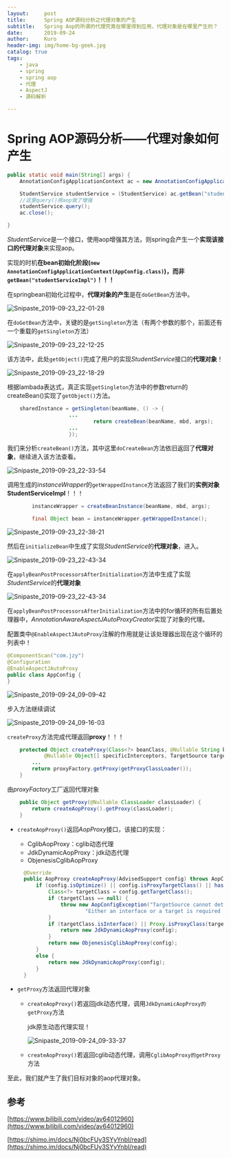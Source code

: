 ```yaml
---
layout:     post
title:      Spring AOP源码分析之代理对象的产生
subtitle:   Spring Aop的所谓的代理究竟在哪里得到应用，代理对象是在哪里产生的？
date:       2019-09-24
author:     Kuro
header-img: img/home-bg-geek.jpg
catalog: true
tags:
    - java
    - spring
    - spring aop
    - 代理
    - AspectJ
    - 源码解析

---
```


# Spring AOP源码分析——代理对象如何产生

```java
public static void main(String[] args) {
    AnnotationConfigApplicationContext ac = new AnnotationConfigApplicationContext(AppConfig.class);

    StudentService studentService = (StudentService) ac.getBean("studentServiceImpl");
	//这里query()用aop做了增强
    studentService.query();
    ac.close();

}
```

*StudentService*是一个接口，使用aop增强其方法，则spring会产生一个**实现该接口的代理对象**来实现aop。

实现的时机**在bean初始化阶段(`new AnnotationConfigApplicationContext(AppConfig.class)`)，而非`getBean("studentServiceImpl")`！！！**

在springbean初始化过程中，**代理对象的产生**是在`doGetBean`方法中。

![Snipaste_2019-09-23_22-01-28](https://github.com/KuroChan1998/KuroChan1998.github.io/blob/master/img/mdimg/Snipaste_2019-09-23_22-01-28.jpg?raw=true)

在`doGetBean`方法中，关键的是`getSingleton`方法（有两个参数的那个，前面还有一个重载的`getSingleton`方法）

![Snipaste_2019-09-23_22-12-25](https://github.com/KuroChan1998/KuroChan1998.github.io/blob/master/img/mdimg/Snipaste_2019-09-23_22-12-25.jpg?raw=true)

该方法中，此处`getObject()`完成了用户的实现*StudentService*接口的**代理对象**！

![Snipaste_2019-09-23_22-18-29](https://github.com/KuroChan1998/KuroChan1998.github.io/blob/master/img/mdimg/Snipaste_2019-09-23_22-18-29.jpg?raw=true)

根据lambada表达式，真正实现`getSingleton`方法中的参数return的createBean()实现了`getObject()`方法。

```java
	sharedInstance = getSingleton(beanName, () -> {
					...
							return createBean(beanName, mbd, args);
					...
					});
```

我们来分析`createBean()`方法，其中这里`doCreateBean`方法依旧返回了**代理对象**，继续进入该方法查看。

![Snipaste_2019-09-23_22-33-54](https://github.com/KuroChan1998/KuroChan1998.github.io/blob/master/img/mdimg/Snipaste_2019-09-23_22-33-54.jpg?raw=true)

调用生成的*instanceWrapper*的`getWrappedInstance`方法返回了我们的**实例对象StudentServiceImpl**！！！

```java
		instanceWrapper = createBeanInstance(beanName, mbd, args);

		final Object bean = instanceWrapper.getWrappedInstance();
```

![Snipaste_2019-09-23_22-38-21](https://github.com/KuroChan1998/KuroChan1998.github.io/blob/master/img/mdimg/Snipaste_2019-09-23_22-38-21.jpg?raw=true)

然后在`initializeBean`中生成了实现*StudentService*的**代理对象**，进入。

![Snipaste_2019-09-23_22-43-34](https://github.com/KuroChan1998/KuroChan1998.github.io/blob/master/img/mdimg/Snipaste_2019-09-23_22-43-34.jpg?raw=true)

在`applyBeanPostProcessorsAfterInitialization`方法中生成了实现*StudentService*的**代理对象**

![Snipaste_2019-09-23_22-43-34](https://github.com/KuroChan1998/KuroChan1998.github.io/blob/master/img/mdimg/Snipaste_2019-09-23_22-43-34.jpg?raw=true)

在`applyBeanPostProcessorsAfterInitialization`方法中的for循环的所有后置处理器中，*AnnotationAwareAspectJAutoProxyCreator*实现了对象的代理。

配置类中`@EnableAspectJAutoProxy`注解的作用就是让该处理器出现在这个循环的列表中！

```java
@ComponentScan("com.jzy")
@Configuration
@EnableAspectJAutoProxy
public class AppConfig {
}
```

![Snipaste_2019-09-24_09-09-42](https://github.com/KuroChan1998/KuroChan1998.github.io/blob/master/img/mdimg/Snipaste_2019-09-24_09-09-42.jpg?raw=true)

步入方法继续调试

![Snipaste_2019-09-24_09-16-03](https://github.com/KuroChan1998/KuroChan1998.github.io/blob/master/img/mdimg/Snipaste_2019-09-24_09-16-03.jpg?raw=true)

`createProxy`方法完成代理返回**proxy**！！！

```java
	protected Object createProxy(Class<?> beanClass, @Nullable String beanName,
			@Nullable Object[] specificInterceptors, TargetSource targetSource) {
		...
		return proxyFactory.getProxy(getProxyClassLoader());
	}
```

由*proxyFactory*工厂返回代理对象

```java
	public Object getProxy(@Nullable ClassLoader classLoader) {
		return createAopProxy().getProxy(classLoader);
	}
```

- `createAopProxy()`返回*AopProxy*接口，该接口的实现：

  - CglibAopProxy：cglib动态代理
  - JdkDynamicAopProxy：jdk动态代理
  - ObjenesisCglibAopProxy

  ```java
  	@Override
  	public AopProxy createAopProxy(AdvisedSupport config) throws AopConfigException {
  		if (config.isOptimize() || config.isProxyTargetClass() || hasNoUserSuppliedProxyInterfaces(config)) {
  			Class<?> targetClass = config.getTargetClass();
  			if (targetClass == null) {
  				throw new AopConfigException("TargetSource cannot determine target class: " +
  						"Either an interface or a target is required for proxy creation.");
  			}
  			if (targetClass.isInterface() || Proxy.isProxyClass(targetClass)) {
  				return new JdkDynamicAopProxy(config);
  			}
  			return new ObjenesisCglibAopProxy(config);
  		}
  		else {
  			return new JdkDynamicAopProxy(config);
  		}
  	}
  ```

- `getProxy`方法返回代理对象

  - `createAopProxy()`若返回jdk动态代理，调用`JdkDynamicAopProxy的getProxy`方法

    jdk原生动态代理实现！

    ![Snipaste_2019-09-24_09-33-37](https://github.com/KuroChan1998/KuroChan1998.github.io/blob/master/img/mdimg/Snipaste_2019-09-24_09-33-37.jpg?raw=true)

  - `createAopProxy()`若返回cglib动态代理，调用`CglibAopProxy的getProxy`方法

至此，我们就产生了我们目标对象的aop代理对象。

## 参考

[https://www.bilibili.com/video/av64012960](https://www.bilibili.com/video/av64012960)

[https://shimo.im/docs/Nj0bcFUy3SYyYnbI/read](https://shimo.im/docs/Nj0bcFUy3SYyYnbI/read)
